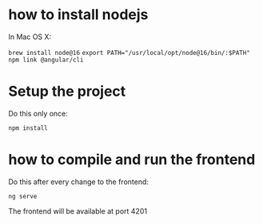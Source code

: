 # how to install nodejs

In Mac OS X:

```brew install node@16```
```export PATH="/usr/local/opt/node@16/bin/:$PATH"```
```npm link @angular/cli```

# Setup the project

Do this only once:

```npm install```

# how to compile and run the frontend

Do this after every change to the frontend:

```ng serve```

The frontend will be available at port 4201
